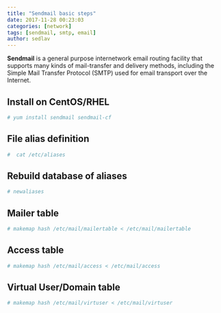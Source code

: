```yaml
---
title: "Sendmail basic steps"
date: 2017-11-28 00:23:03
categories: [network]
tags: [sendmail, smtp, email]
author: sedlav
---
```


**Sendmail** is a general purpose internetwork email routing facility that supports many kinds of mail-transfer and delivery methods, including the Simple Mail Transfer Protocol (SMTP) used for email transport over the Internet.

## Install on CentOS/RHEL

```bash
# yum install sendmail sendmail-cf
```

## File alias definition

```bash
#  cat /etc/aliases 
```

## Rebuild database of aliases

```bash
# newaliases
```

## Mailer table

```bash
# makemap hash /etc/mail/mailertable < /etc/mail/mailertable
```

## Access table

```bash
# makemap hash /etc/mail/access < /etc/mail/access 
```

## Virtual User/Domain table

```bash
# makemap hash /etc/mail/virtuser < /etc/mail/virtuser
```